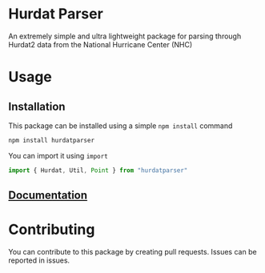 # Hurdat Parser
An extremely simple and ultra lightweight package for parsing through Hurdat2 data from the National Hurricane Center (NHC)
# Usage
## Installation
This package can be installed using a simple `npm install` command
```bash
npm install hurdatparser
```
You can import it using `import`
```javascript
import { Hurdat, Util, Point } from "hurdatparser"
```
## [Documentation](https://github.com/wilburcoding/hurdatparser/tree/main/docs)

# Contributing
You can contribute to this package by creating pull requests.
Issues can be reported in issues.
